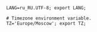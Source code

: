     LANG=ru_RU.UTF-8; export LANG;

    # Timezone environment variable.
    TZ='Europe/Moscow'; export TZ;
